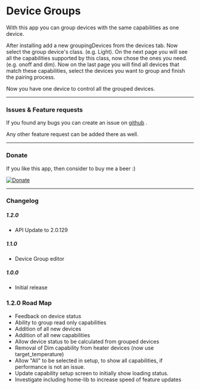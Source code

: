 # Device Groups

With this app you can group devices with the same capabilities as one device.

After installing add a new groupingDevices from the devices tab.
Now select the group device's class. (e.g. Light).
On the next page you will see all the capabilities supported by this class, now chose the ones you need. (e.g. onoff and dim).
Now on the last page you will find all devices that match these capabilities, select the devices you want to group and finish the pairing process.

Now you have one device to control all the grouped devices.


---

### Issues & Feature requests

If you found any bugs you can create an issue on [github](https://github.com/swttt/com.swttt.devicegroups) .

Any other feature request can be added there as well.

---

### Donate

If you like this app, then consider to buy me a beer :)

[![Donate](https://www.paypalobjects.com/webstatic/en_US/i/btn/png/btn_donate_92x26.png)](https://paypal.me/BasJansen)

---

### Changelog

##### 1.2.0
- API Update to 2.0.129

##### 1.1.0
- Device Group editor

##### 1.0.0
- Initial release

### 1.2.0 Road Map
- Feedback on device status
- Ability to group read only capabilities
- Addition of all new devices 
- Addition of all new capabilities
- Allow device status to be calculated from grouped devices
- Removal of  Dim capability from heater devices (now use target_temperature)
- Allow "All"  to be selected in setup, to show all capabilities, if performance is not an issue.
- Update capability setup screen to initially show loading status.
- Investigate including home-lib to increase speed of feature updates

